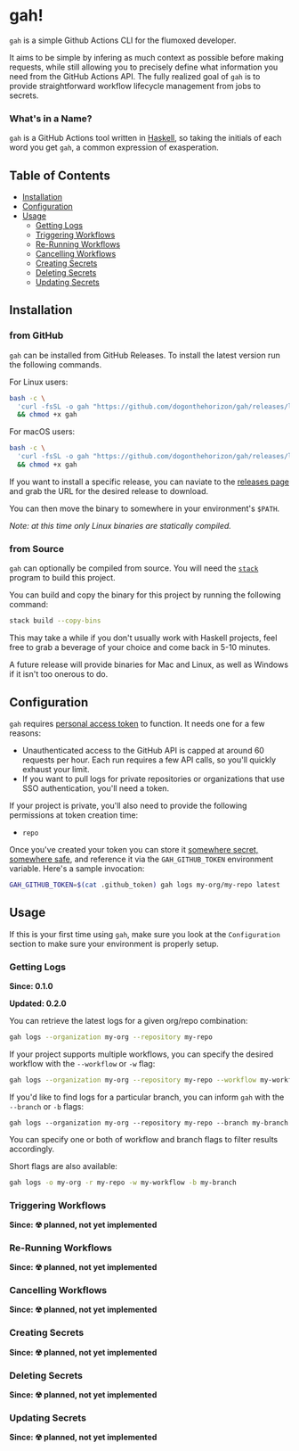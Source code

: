 # gah!

`gah` is a simple Github Actions CLI for the flumoxed developer.

It aims to be simple by infering as much context as possible before making
requests, while still allowing you to precisely define what information you
need from the GitHub Actions API. The fully realized goal of `gah` is to
provide straightforward workflow lifecycle management from jobs to secrets.

### What's in a Name?

`gah` is a GitHub Actions tool written in [Haskell], so taking the initials of each
word you get `gah`, a common expression of exasperation.

## Table of Contents

* [Installation](#installation)
* [Configuration](#configuration)
* [Usage](#usage)
    * [Getting Logs](#getting-logs)
    * [Triggering Workflows](#triggering-workflows)
    * [Re-Running Workflows](#re-running-workflows)
    * [Cancelling Workflows](#cancelling-workflows)
    * [Creating Secrets](#creating-secrets)
    * [Deleting Secrets](#deleting-secrets)
    * [Updating Secrets](#updating-secrets)

## Installation

### from GitHub

`gah` can be installed from GitHub Releases. To install the latest version run
the following commands.

For Linux users:

```bash
bash -c \
  'curl -fsSL -o gah "https://github.com/dogonthehorizon/gah/releases/latest/download/gah-linux-amd64"' \
  && chmod +x gah
```

For macOS users:

```bash
bash -c \
  'curl -fsSL -o gah "https://github.com/dogonthehorizon/gah/releases/latest/download/gah-macos-amd64"' \
  && chmod +x gah
```

If you want to install a specific release, you can naviate to the [releases page]
and grab the URL for the desired release to download.

You can then move the binary to somewhere in your environment's `$PATH`.

_Note: at this time only Linux binaries are statically compiled._

### from Source

`gah` can optionally be compiled from source. You will need the [`stack`]
program to build this project.

You can build and copy the binary for this project by running the following
command:

```bash
stack build --copy-bins
```

This may take a while if you don't usually work with Haskell projects, feel
free to grab a beverage of your choice and come back in 5-10 minutes.

A future release will provide binaries for Mac and Linux, as well as Windows if
it isn't too onerous to do.

## Configuration

`gah` requires [personal access token][token] to function. It needs one for a
few reasons:

- Unauthenticated access to the GitHub API is capped at around 60 requests per
hour. Each run requires a few API calls, so you'll quickly exhaust your limit.
- If you want to pull logs for private repositories or organizations that use
SSO authentication, you'll need a token.

If your project is private, you'll also need to provide the following
permissions at token creation time:

- `repo`

Once you've created your token you can store it
[somewhere secret, somewhere safe][gandalf], and reference it via the
`GAH_GITHUB_TOKEN` environment variable. Here's a sample invocation:

```bash
GAH_GITHUB_TOKEN=$(cat .github_token) gah logs my-org/my-repo latest
```

## Usage

If this is your first time using `gah`, make sure you look at the `Configuration`
section to make sure your environment is properly setup.

### Getting Logs

__Since: 0.1.0__

__Updated: 0.2.0__

You can retrieve the latest logs for a given org/repo combination:

```bash
gah logs --organization my-org --repository my-repo
```

If your project supports multiple workflows, you can specify the desired workflow
with the `--workflow` or `-w` flag:

```bash
gah logs --organization my-org --repository my-repo --workflow my-workflow
```

If you'd like to find logs for a particular branch, you can inform `gah` with
the `--branch` or `-b` flags:

```
gah logs --organization my-org --repository my-repo --branch my-branch
```

You can specify one or both of workflow and branch flags to filter results
accordingly.

Short flags are also available:

```bash
gah logs -o my-org -r my-repo -w my-workflow -b my-branch
```

### Triggering Workflows

__Since: ☢ planned, not yet implemented__

### Re-Running Workflows

__Since: ☢ planned, not yet implemented__

### Cancelling Workflows

__Since: ☢ planned, not yet implemented__

### Creating Secrets

__Since: ☢ planned, not yet implemented__

### Deleting Secrets

__Since: ☢ planned, not yet implemented__

### Updating Secrets

__Since: ☢ planned, not yet implemented__

[token]: https://docs.github.com/en/github/authenticating-to-github/creating-a-personal-access-token
[gandalf]: https://i.imgflip.com/1mp8zb.gif
[Haskell]: https://www.haskell.org/
[`stack`]: https://docs.haskellstack.org/en/stable/README/
[releases page]: https://github.com/dogonthehorizon/gah/releases
